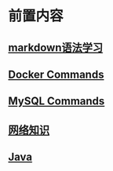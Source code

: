 # 前置内容

## [markdown语法学习](markdown/Markdown.md)

## [Docker Commands](markdown/DockerCommands.md)

## [MySQL Commands](markdown/MySQLCommands.md)

## [网络知识](markdown/Net.md)

## [Java](markdown/Java.md)